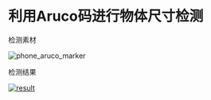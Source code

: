 # 利用Aruco码进行物体尺寸检测

检测素材

![phone_aruco_marker](https://cdn.jsdelivr.net/gh/Code-Newborn/PicBed@main/img/Github-Python/measure_object_size/phone_aruco_marker-20220206233939.jpg)

检测结果

[![result](https://cdn.jsdelivr.net/gh/Code-Newborn/PicBed@main/img/Github-Python/measure_object_size/result-20220206234227.png)](https://www.youtube.com/watch?v=lbgl2u6KrDU)



